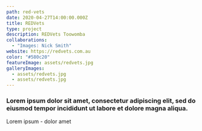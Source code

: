 ```yaml
---
path: red-vets
date: 2020-04-27T14:00:00.000Z
title: REDVets
type: project
description: REDVets Toowomba
collaborations:
  - "Images: Nick Smith"
website: https://redvets.com.au
color: "#580c20"
featureImage: assets/redvets.jpg
galleryImages:
  - assets/redvets.jpg
  - assets/redvets.jpg
---
```

### Lorem ipsum dolor sit amet, consectetur adipiscing elit, sed do eiusmod tempor incididunt ut labore et dolore magna aliqua. 

Lorem ipsum - dolor amet
